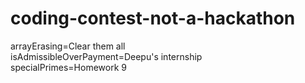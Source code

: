 # coding-contest-not-a-hackathon

arrayErasing=Clear them all   
isAdmissibleOverPayment=Deepu's internship   
specialPrimes=Homework 9   
